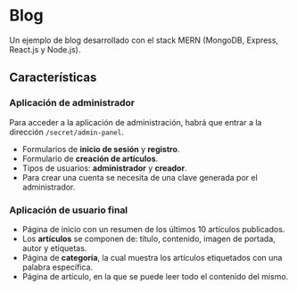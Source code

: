 # Blog

Un ejemplo de blog desarrollado con el stack MERN (MongoDB, Express, React.js y Node.js).

## Características

### Aplicación de administrador

Para acceder a la aplicación de administración, habrá que entrar a la dirección `/secret/admin-panel`.

* Formularios de **inicio de sesión** y **registro**.
* Formulario de **creación de artículos**.
* Tipos de usuarios: **administrador** y **creador**.
* Para crear una cuenta se necesita de una clave generada por el administrador.

### Aplicación de usuario final

* Página de inicio con un resumen de los últimos 10 artículos publicados.
* Los **artículos** se componen de: título, contenido, imagen de portada, autor y etiquetas.
* Página de **categoría**, la cual muestra los artículos etiquetados con una palabra específica.
* Página de artículo, en la que se puede leer todo el contenido del mismo.